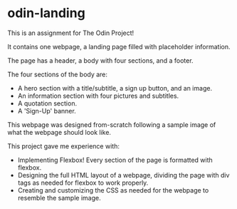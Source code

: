 # odin-landing
This is an assignment for The Odin Project!

It contains one webpage, a landing page filled with placeholder information.

The page has a header, a body with four sections, and a footer.

The four sections of the body are:
<ul>
    <li>A hero section with a title/subtitle, a sign up button, and an image.</li>
    <li>An information section with four pictures and subtitles.</li>
    <li>A quotation section.</li>
    <li>A 'Sign-Up' banner.</li>
</ul>
This webpage was designed from-scratch following a sample image of what the webpage should look like.

This project gave me experience with:
<ul>
    <li>Implementing Flexbox! Every section of the page is formatted with flexbox.</lo>
    <li>Designing the full HTML layout of a webpage, dividing the page with div tags as needed for flexbox to work properly.</li>
    <li>Creating and customizing the CSS as needed for the webpage to resemble the sample image.</li>
</ul>